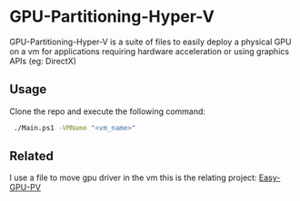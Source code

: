 
# GPU-Partitioning-Hyper-V

GPU-Partitioning-Hyper-V is a suite of files to easily deploy a physical GPU on a vm for applications requiring hardware acceleration or using graphics APIs (eg: DirectX)

## Usage

Clone the repo and execute the following command:

```bash
 ./Main.ps1 -VMName "<vm_name>"
```

## Related

I use a file to move gpu driver in the vm this is the relating project: [Easy-GPU-PV](https://github.com/jamesstringerparsec/Easy-GPU-PV)

    

